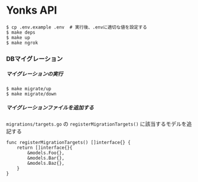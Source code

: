 # Yonks API

```
$ cp .env.example .env  # 実行後、.envに適切な値を設定する
$ make deps
$ make up
$ make ngrok
```

### DBマイグレーション

##### マイグレーションの実行

```
$ make migrate/up
$ make migrate/down
```

##### マイグレーションファイルを追加する

`migrations/targets.go` の `registerMigrationTargets()` に該当するモデルを追記する

```
func registerMigrationTargets() []interface{} {
	return []interface{}{
		&models.Foo{},
        &models.Bar{},
        &models.Baz{},
	}
}
```
